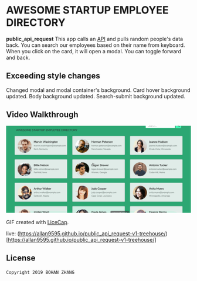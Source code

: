 # AWESOME STARTUP EMPLOYEE DIRECTORY

**public_api_request** 
This app calls an [API](https://randomuser.me/) and pulls random people's data back. You can search our employees based on their name from keyboard. When you click on the card, it will open a modal. You can toggle forward and back.

## Exceeding style changes
Changed modal and modal container's background. Card hover background updated. Body background updated. Search-submit background updated.

## Video Walkthrough

<img src='https://github.com/allan9595/public_api_request-v1-treehouse/blob/master/public-api-call.gif' title='Video Walkthrough' width='' alt='Video Walkthrough' />

GIF created with [LiceCap](http://www.cockos.com/licecap/).

live: (https://allan9595.github.io/public_api_request-v1-treehouse/)[https://allan9595.github.io/public_api_request-v1-treehouse/]

## License

    Copyright 2019 BOHAN ZHANG
